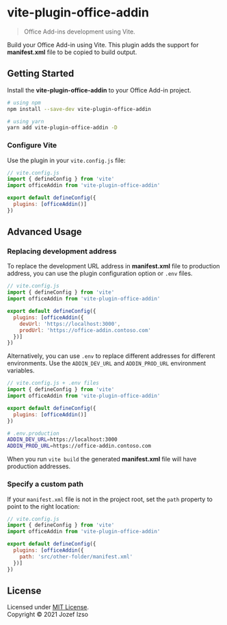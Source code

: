 # vite-plugin-office-addin

> Office Add-ins development using Vite.

Build your Office Add-in using Vite. This plugin adds the support
for **manifest.xml** file to be copied to build output.

## Getting Started

Install the **vite-plugin-office-addin** to your Office Add-in project.

```sh
# using npm
npm install --save-dev vite-plugin-office-addin

# using yarn
yarn add vite-plugin-office-addin -D
```

### Configure Vite

Use the plugin in your `vite.config.js` file:

```js
// vite.config.js
import { defineConfig } from 'vite'
import officeAddin from 'vite-plugin-office-addin'

export default defineConfig({
  plugins: [officeAddin()]
})
```

## Advanced Usage

### Replacing development address

To replace the development URL address in **manifest.xml** file to production address,
you can use the plugin configuration option or `.env` files.

```js
// vite.config.js
import { defineConfig } from 'vite'
import officeAddin from 'vite-plugin-office-addin'

export default defineConfig({
  plugins: [officeAddin({
    devUrl: 'https://localhost:3000',
    prodUrl: 'https://office-addin.contoso.com'
  })]
})
```

Alternatively, you can use `.env` to replace different addresses for different environments.
Use the `ADDIN_DEV_URL` and `ADDIN_PROD_URL` environment variables.

```js
// vite.config.js + .env files
import { defineConfig } from 'vite'
import officeAddin from 'vite-plugin-office-addin'

export default defineConfig({
  plugins: [officeAddin()]
})
```

```sh
# .env.production
ADDIN_DEV_URL=https://localhost:3000
ADDIN_PROD_URL=https://office-addin.contoso.com
```

When you run `vite build` the generated **manifest.xml** file will have
production addresses.


### Specify a custom path

If your `manifest.xml` file is not in the project root, set the `path` property to point to the right location:

```js
// vite.config.js
import { defineConfig } from 'vite'
import officeAddin from 'vite-plugin-office-addin'

export default defineConfig({
  plugins: [officeAddin({
    path: 'src/other-folder/manifest.xml'
  })]
})
```


## License

Licensed under [MIT License](LICENSE).  
Copyright © 2021 Jozef Izso
